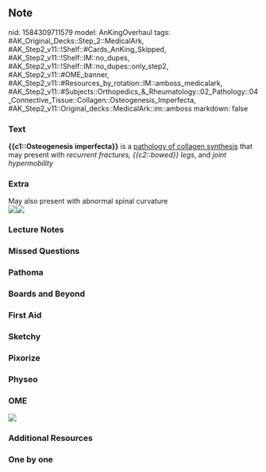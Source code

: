 ## Note
nid: 1584309711579
model: AnKingOverhaul
tags: #AK_Original_Decks::Step_2::MedicalArk, #AK_Step2_v11::!Shelf::#Cards_AnKing_Skipped, #AK_Step2_v11::!Shelf::IM::no_dupes, #AK_Step2_v11::!Shelf::IM::no_dupes::only_step2, #AK_Step2_v11::#OME_banner, #AK_Step2_v11::#Resources_by_rotation::IM::amboss_medicalark, #AK_Step2_v11::#Subjects::Orthopedics_&_Rheumatology::02_Pathology::04_Connective_Tissue::Collagen::Osteogenesis_Imperfecta, #AK_Step2_v11::Original_decks::MedicalArk::im::amboss
markdown: false

### Text
<b>{{c1::Osteogenesis imperfecta}}</b> is a <u>pathology of
collagen synthesis</u> that may present with <i>recurrent
fractures, {{c2::bowed}} legs</i>, and <i>joint hypermobility</i>

### Extra
<div>
  May also present with abnormal spinal curvature
</div>
<div><img src="big_598432adcbcfd.jpg"><img src=
"paste-cec5bd4b83e3d5fa4494573cc4d4a009b08afe6c.jpg"></div>

### Lecture Notes


### Missed Questions


### Pathoma


### Boards and Beyond


### First Aid


### Sketchy


### Pixorize


### Physeo


### OME
<div class="ome-widget">
  <a href="https://onlinemeded.org?ref=anki"><img src=
  "_OME_AnkiFlashcards_General_3.png"></a>
</div>

### Additional Resources


### One by one

